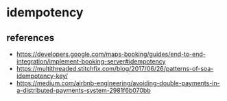 # idempotency

## references

- https://developers.google.com/maps-booking/guides/end-to-end-integration/implement-booking-server#idempotency
- https://multithreaded.stitchfix.com/blog/2017/06/26/patterns-of-soa-idempotency-key/
- https://medium.com/airbnb-engineering/avoiding-double-payments-in-a-distributed-payments-system-2981f6b070bb
